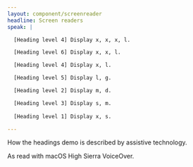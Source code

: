 ```yaml
---
layout: component/screenreader
headline: Screen readers
speak: |

  [Heading level 4] Display x, x, x, l.

  [Heading level 6] Display x, x, l.

  [Heading level 4] Display x, l.

  [Heading level 5] Display l, g.

  [Heading level 2] Display m, d.

  [Heading level 3] Display s, m.
  
  [Heading level 1] Display x, s.

---
```



How the headings demo is described by assistive technology.

As read with macOS High Sierra VoiceOver.
